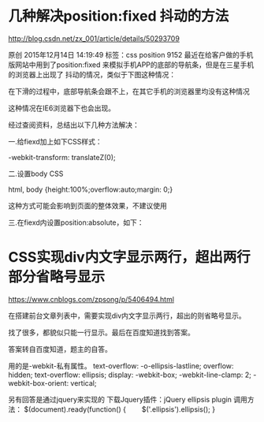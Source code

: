 # 几种解决position:fixed 抖动的方法
http://blog.csdn.net/zx_001/article/details/50293709

原创 2015年12月14日 14:19:49 标签：css position 9152
最近在给客户做的手机版网站中用到了position:fixed 来模拟手机APP的底部的导航条，但是在三星手机的浏览器上出现了 抖动的情况，类似于下图这种情况：



 

在下滑的过程中，底部导航条会跟不上，在其它手机的浏览器里均没有这种情况

这种情况在IE6浏览器下也会出现。



经过查阅资料，总结出以下几种方法解决：

一.给fiexd加上如下CSS样式：

-webkit-transform: translateZ(0);

二.设置body CSS

html,
 body {height:100%;overflow:auto;margin: 0;}

这种方式可能会影响到页面的整体效果，不建议使用

三.在fiexd内设置position:absolute，如下：

<div style="position:fiexd;bottom:0px;">

  <div style="position:absolute;">

----

</div>

</div>


# CSS实现div内文字显示两行，超出两行部分省略号显示
https://www.cnblogs.com/zpsong/p/5406494.html

在搭建前台文章列表中，需要实现div内文字显示两行，超出的则省略号显示。

找了很多，都貌似只能一行显示。最后在百度知道找到答案。

答案转自百度知道，题主的自答。

用的是-webkit-私有属性。
text-overflow: -o-ellipsis-lastline;
overflow: hidden;
text-overflow: ellipsis;
display: -webkit-box;
-webkit-line-clamp: 2;
-webkit-box-orient: vertical;

另有回答是通过jquery来实现的
下载Jquery插件：jQuery ellipsis plugin
调用方法：
$(document).ready(function() {
　　$('.ellipsis').ellipsis();
}
